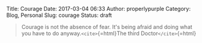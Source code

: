 Title: Courage
Date: 2017-03-04 06:33
Author: properlypurple
Category: Blog, Personal
Slug: courage
Status: draft

> Courage is not the absence of fear. It's being afraid and doing what you have to do anyway.`<cite>`{=html}The third Doctor`</cite>`{=html}
